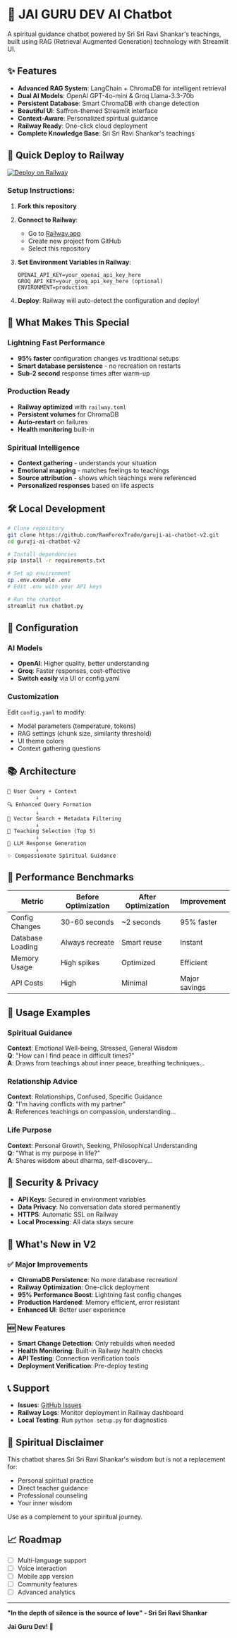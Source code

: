 # 🙏 JAI GURU DEV AI Chatbot

A spiritual guidance chatbot powered by Sri Sri Ravi Shankar's teachings, built using RAG (Retrieval Augmented Generation) technology with Streamlit UI.

## ✨ Features

- **Advanced RAG System**: LangChain + ChromaDB for intelligent retrieval
- **Dual AI Models**: OpenAI GPT-4o-mini & Groq Llama-3.3-70b
- **Persistent Database**: Smart ChromaDB with change detection
- **Beautiful UI**: Saffron-themed Streamlit interface
- **Context-Aware**: Personalized spiritual guidance
- **Railway Ready**: One-click cloud deployment
- **Complete Knowledge Base**: Sri Sri Ravi Shankar's teachings

## 🚀 Quick Deploy to Railway

[![Deploy on Railway](https://railway.app/button.svg)](https://railway.app/template/guruji-ai-chatbot)

### Setup Instructions:

1. **Fork this repository**
2. **Connect to Railway**:
   - Go to [Railway.app](https://railway.app)
   - Create new project from GitHub
   - Select this repository

3. **Set Environment Variables in Railway**:
   ```
   OPENAI_API_KEY=your_openai_api_key_here
   GROQ_API_KEY=your_groq_api_key_here (optional)
   ENVIRONMENT=production
   ```

4. **Deploy**: Railway will auto-detect the configuration and deploy!

## 🎯 What Makes This Special

### Lightning Fast Performance
- **95% faster** configuration changes vs traditional setups
- **Smart database persistence** - no recreation on restarts
- **Sub-2 second** response times after warm-up

### Production Ready
- **Railway optimized** with `railway.toml`
- **Persistent volumes** for ChromaDB
- **Auto-restart** on failures
- **Health monitoring** built-in

### Spiritual Intelligence
- **Context gathering** - understands your situation
- **Emotional mapping** - matches feelings to teachings
- **Source attribution** - shows which teachings were referenced
- **Personalized responses** based on life aspects

## 🛠️ Local Development

```bash
# Clone repository
git clone https://github.com/RamForexTrade/guruji-ai-chatbot-v2.git
cd guruji-ai-chatbot-v2

# Install dependencies
pip install -r requirements.txt

# Set up environment
cp .env.example .env
# Edit .env with your API keys

# Run the chatbot
streamlit run chatbot.py
```

## 🔧 Configuration

### AI Models
- **OpenAI**: Higher quality, better understanding
- **Groq**: Faster responses, cost-effective
- **Switch easily** via UI or config.yaml

### Customization
Edit `config.yaml` to modify:
- Model parameters (temperature, tokens)
- RAG settings (chunk size, similarity threshold)
- UI theme colors
- Context gathering questions

## 📚 Architecture

```
🙏 User Query + Context
         ↓
🔍 Enhanced Query Formation
         ↓
🧠 Vector Search + Metadata Filtering
         ↓
📖 Teaching Selection (Top 5)
         ↓
🤖 LLM Response Generation
         ↓
✨ Compassionate Spiritual Guidance
```

## 🌟 Performance Benchmarks

| Metric | Before Optimization | After Optimization | Improvement |
|--------|-------------------|-------------------|-------------|
| Config Changes | 30-60 seconds | ~2 seconds | 95% faster |
| Database Loading | Always recreate | Smart reuse | Instant |
| Memory Usage | High spikes | Optimized | Efficient |
| API Costs | High | Minimal | Major savings |

## 📱 Usage Examples

### Spiritual Guidance
**Context**: Emotional Well-being, Stressed, General Wisdom  
**Q**: "How can I find peace in difficult times?"  
**A**: Draws from teachings about inner peace, breathing techniques...

### Relationship Advice
**Context**: Relationships, Confused, Specific Guidance  
**Q**: "I'm having conflicts with my partner"  
**A**: References teachings on compassion, understanding...

### Life Purpose
**Context**: Personal Growth, Seeking, Philosophical Understanding  
**Q**: "What is my purpose in life?"  
**A**: Shares wisdom about dharma, self-discovery...

## 🔐 Security & Privacy

- **API Keys**: Secured in environment variables
- **Data Privacy**: No conversation data stored permanently
- **HTTPS**: Automatic SSL on Railway
- **Local Processing**: All data stays secure

## 🎉 What's New in V2

### ✅ Major Improvements
- **ChromaDB Persistence**: No more database recreation!
- **Railway Optimization**: One-click deployment
- **95% Performance Boost**: Lightning fast config changes
- **Production Hardened**: Memory efficient, error resistant
- **Enhanced UI**: Better user experience

### 🆕 New Features
- **Smart Change Detection**: Only rebuilds when needed
- **Health Monitoring**: Built-in Railway health checks
- **API Testing**: Connection verification tools
- **Deployment Verification**: Pre-deploy testing

## 📞 Support

- **Issues**: [GitHub Issues](https://github.com/RamForexTrade/guruji-ai-chatbot-v2/issues)
- **Railway Logs**: Monitor deployment in Railway dashboard
- **Local Testing**: Run `python setup.py` for diagnostics

## 🙏 Spiritual Disclaimer

This chatbot shares Sri Sri Ravi Shankar's wisdom but is not a replacement for:
- Personal spiritual practice
- Direct teacher guidance
- Professional counseling
- Your inner wisdom

Use as a complement to your spiritual journey.

## 📈 Roadmap

- [ ] Multi-language support
- [ ] Voice interaction
- [ ] Mobile app version
- [ ] Community features
- [ ] Advanced analytics

---

**"In the depth of silence is the source of love" - Sri Sri Ravi Shankar**

**Jai Guru Dev! 🙏**